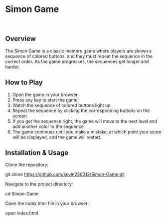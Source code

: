 # **Simon Game**
<br/>

## Overview

The Simon Game is a classic memory game where players are shown a sequence of colored buttons, and they must repeat the sequence in the correct order. As the game progresses, the sequences get longer and harder.

## How to Play

1. Open the game in your browser.
2. Press any key to start the game.
3. Watch the sequence of colored buttons light up.
4. Repeat the sequence by clicking the corresponding buttons on the screen.
5. If you get the sequence right, the game will move to the next level and add another color to the sequence.
6. The game continues until you make a mistake, at which point your score will be displayed, and the game will restart.
   
## Installation & Usage

Clone the repository:

git clone https://github.com/kevin256013/Simon-Game.git

Navigate to the project directory:

cd Simon-Game

Open the index.html file in your browser:

open index.html

